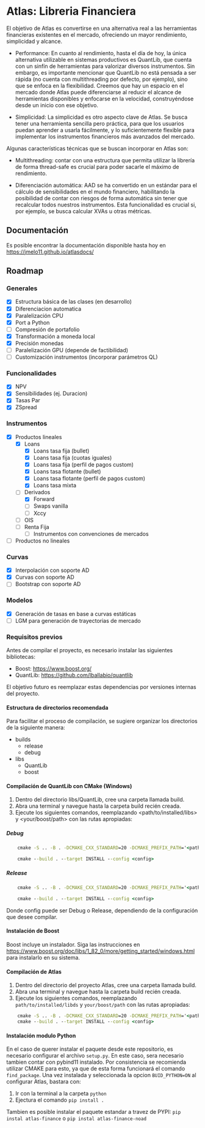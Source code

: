 # Atlas: Libreria Financiera

El objetivo de Atlas es convertirse en una alternativa real a las herramientas financieras existentes en el mercado, ofreciendo un mayor rendimiento, simplicidad y alcance.

- Performance: En cuanto al rendimiento, hasta el día de hoy, la única alternativa utilizable en sistemas productivos es QuantLib, que cuenta con un sinfín de herramientas para valorizar diversos instrumentos. Sin embargo, es importante mencionar que QuantLib no está pensada a ser rápida (no cuenta con multithreading por defecto, por ejemplo), sino que se enfoca en la flexibilidad. Creemos que hay un espacio en el mercado donde Atlas puede diferenciarse al reducir el alcance de herramientas disponibles y enfocarse en la velocidad, construyéndose desde un inicio con ese objetivo.

- Simplicidad: La simplicidad es otro aspecto clave de Atlas. Se busca tener una herramienta sencilla pero práctica, para que los usuarios puedan aprender a usarla fácilmente, y lo suficientemente flexible para implementar los instrumentos financieros más avanzados del mercado.

Algunas características técnicas que se buscan incorporar en Atlas son:

- Multithreading: contar con una estructura que permita utilizar la librería de forma thread-safe es crucial para poder sacarle el máximo de rendimiento.

- Diferenciación automática: AAD se ha convertido en un estándar para el cálculo de sensibilidades en el mundo financiero, habilitando la posibilidad de contar con riesgos de forma automática sin tener que recalcular todos nuestros instrumentos. Esta funcionalidad es crucial si, por ejemplo, se busca calcular XVAs u otras métricas.

## Documentación

Es posible encontrar la documentación disponible hasta hoy en <https://jmelo11.github.io/atlasdocs/>

## Roadmap

### Generales

- [x] Estructura básica de las clases (en desarrollo)
- [x] Diferenciacion automatica
- [x] Paralelización CPU
- [x] Port a Python
- [ ] Compresión de portafolio
- [x] Transformación a moneda local
- [x] Precisión monedas
- [ ] Paralelización GPU (depende de factibilidad)
- [ ] Customización instrumentos (incorporar parámetros QL)

### Funcionalidades

- [x] NPV
- [x] Sensibilidades (ej. Duracion)
- [x] Tasas Par
- [x] ZSpread

### Instrumentos

- [x] Productos lineales
  - [x] Loans
    - [x] Loans tasa fija (bullet)
    - [x] Loans tasa fija (cuotas iguales)
    - [x] Loans tasa fija (perfil de pagos custom)
    - [x] Loans tasa flotante (bullet)
    - [x] Loans tasa flotante (perfil de pagos custom)
    - [x] Loans tasa mixta
  - [ ] Derivados
    - [x] Forward
    - [ ] Swaps vanilla
    - [ ] Xccy
  - [ ] OIS
  - [ ] Renta Fija
    - [ ] Instrumentos con convenciones de mercados

- [ ] Productos no lineales

### Curvas

- [x] Interpolación con soporte AD
- [x] Curvas con soporte AD
- [ ] Bootstrap con soporte AD

### Modelos

- [x] Generación de tasas en base a curvas estáticas
- [ ] LGM para generación de trayectorias de mercado

### Requisitos previos

Antes de compilar el proyecto, es necesario instalar las siguientes bibliotecas:

- Boost: <https://www.boost.org/>
- QuantLib: <https://github.com/lballabio/quantlib>

El objetivo futuro es reemplazar estas dependencias por versiones internas del proyecto.

#### Estructura de directorios recomendada

Para facilitar el proceso de compilación, se sugiere organizar los directorios de la siguiente manera:

- builds
  - release
  - debug
- libs
  - QuantLib
  - boost

#### Compilación de QuantLib con CMake (Windows)

1. Dentro del directorio libs/QuantLib, cree una carpeta llamada build.
2. Abra una terminal y navegue hasta la carpeta build recién creada.
3. Ejecute los siguientes comandos, reemplazando <path/to/installed/libs> y <your/boost/path> con las rutas apropiadas:

##### Debug

```cmd
    cmake -S .. -B . -DCMAKE_CXX_STANDARD=20 -DCMAKE_PREFIX_PATH='<path/to/installed/libs>' -DBoost_INCLUDE_DIR='<your/boost/path>' -DQL_BUILD_BENCHMARK=OFF -DQL_BUILD_EXAMPLES=OFF -DQL_BUILD_TEST_SUITE=OFF -DCMAKE_CXX_FLAGS="/MDd /EHsc /MP" -DQL_TAGGED_LAYOUT=OFF -DCMAKE_MSVC_RUNTIME_LIBRARY="MultiThreadedDebugDLL"

    cmake --build . --target INSTALL --config <config>
```

##### Release

```cmd
    cmake -S .. -B . -DCMAKE_CXX_STANDARD=20 -DCMAKE_PREFIX_PATH='<path/to/installed/libs>' -DBoost_INCLUDE_DIR='<your/boost/path>' -DQL_BUILD_BENCHMARK=OFF -DQL_BUILD_EXAMPLES=OFF -DQL_BUILD_TEST_SUITE=OFF -DCMAKE_CXX_FLAGS="/MD /EHsc /MP" -DQL_TAGGED_LAYOUT=OFF -DCMAKE_MSVC_RUNTIME_LIBRARY="MultiThreadedDLL"

    cmake --build . --target INSTALL --config <config>
```

Donde config puede ser Debug o Release, dependiendo de la configuración que desee compilar.

#### Instalación de Boost

Boost incluye un instalador. Siga las instrucciones en <https://www.boost.org/doc/libs/1_82_0/more/getting_started/windows.html> para instalarlo en su sistema.

#### Compilación de Atlas

1. Dentro del directorio del proyecto Atlas, cree una carpeta llamada build.
2. Abra una terminal y navegue hasta la carpeta build recién creada.
3. Ejecute los siguientes comandos, reemplazando ```path/to/installed/libds``` y ```your/boost/path``` con las rutas apropiadas:

```cmd
    cmake -S .. -B . -DCMAKE_CXX_STANDARD=20 -DCMAKE_PREFIX_PATH='<path/to/installed/libs>' -DBoost_INCLUDE_DIR='<your/boost/path>'
    cmake --build . --target INSTALL --config <config>
```

#### Instalación modulo Python

En el caso de querer instalar el paquete desde este repositorio, es necesario configurar el archivo ```setup.py```. En este caso, sera necesario tambien contar con pybind11 instalado. Por consistencia se recomienda utilizar CMAKE para esto, ya que de esta forma funcionará el comando ```find_package```. Una vez instalada y seleccionada la opcion ```BUID_PYTHON=ON``` al configurar Atlas, bastara con:

1. Ir con la terminal a la carpeta ```python```
2. Ejectura el comando ```pip install .```

Tambien es posible instalar el paquete estandar a travez de PYPI:
```pip instal atlas-finance``` o ```pip instal atlas-finance-noad```
